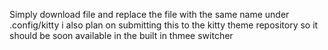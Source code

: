 Simply download file and replace the file with the same name under .config/kitty  i also plan on submitting this to the kitty theme repository  so it should be soon available in the built in thmee switcher 

